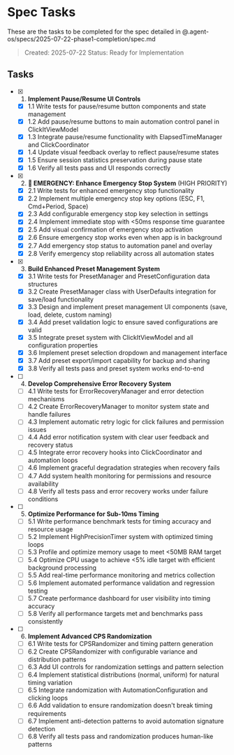 # Spec Tasks

These are the tasks to be completed for the spec detailed in @.agent-os/specs/2025-07-22-phase1-completion/spec.md

> Created: 2025-07-22
> Status: Ready for Implementation

## Tasks

- [x] 1. **Implement Pause/Resume UI Controls**
  - [x] 1.1 Write tests for pause/resume button components and state management
  - [x] 1.2 Add pause/resume buttons to main automation control panel in ClickItViewModel
  - [x] 1.3 Integrate pause/resume functionality with ElapsedTimeManager and ClickCoordinator
  - [x] 1.4 Update visual feedback overlay to reflect pause/resume states
  - [x] 1.5 Ensure session statistics preservation during pause state
  - [x] 1.6 Verify all tests pass and UI responds correctly

- [x] 2. **🚨 EMERGENCY: Enhance Emergency Stop System** (HIGH PRIORITY)
  - [x] 2.1 Write tests for enhanced emergency stop functionality
  - [x] 2.2 Implement multiple emergency stop key options (ESC, F1, Cmd+Period, Space)
  - [x] 2.3 Add configurable emergency stop key selection in settings
  - [x] 2.4 Implement immediate stop with <50ms response time guarantee
  - [x] 2.5 Add visual confirmation of emergency stop activation
  - [x] 2.6 Ensure emergency stop works even when app is in background
  - [x] 2.7 Add emergency stop status to automation panel and overlay
  - [x] 2.8 Verify emergency stop reliability across all automation states

- [x] 3. **Build Enhanced Preset Management System**
  - [x] 3.1 Write tests for PresetManager and PresetConfiguration data structures
  - [x] 3.2 Create PresetManager class with UserDefaults integration for save/load functionality
  - [x] 3.3 Design and implement preset management UI components (save, load, delete, custom naming)
  - [x] 3.4 Add preset validation logic to ensure saved configurations are valid
  - [x] 3.5 Integrate preset system with ClickItViewModel and all configuration properties
  - [x] 3.6 Implement preset selection dropdown and management interface
  - [x] 3.7 Add preset export/import capability for backup and sharing
  - [x] 3.8 Verify all tests pass and preset system works end-to-end

- [ ] 4. **Develop Comprehensive Error Recovery System**
  - [ ] 4.1 Write tests for ErrorRecoveryManager and error detection mechanisms
  - [ ] 4.2 Create ErrorRecoveryManager to monitor system state and handle failures
  - [ ] 4.3 Implement automatic retry logic for click failures and permission issues
  - [ ] 4.4 Add error notification system with clear user feedback and recovery status
  - [ ] 4.5 Integrate error recovery hooks into ClickCoordinator and automation loops
  - [ ] 4.6 Implement graceful degradation strategies when recovery fails
  - [ ] 4.7 Add system health monitoring for permissions and resource availability
  - [ ] 4.8 Verify all tests pass and error recovery works under failure conditions

- [ ] 5. **Optimize Performance for Sub-10ms Timing**
  - [ ] 5.1 Write performance benchmark tests for timing accuracy and resource usage
  - [ ] 5.2 Implement HighPrecisionTimer system with optimized timing loops
  - [ ] 5.3 Profile and optimize memory usage to meet <50MB RAM target
  - [ ] 5.4 Optimize CPU usage to achieve <5% idle target with efficient background processing
  - [ ] 5.5 Add real-time performance monitoring and metrics collection
  - [ ] 5.6 Implement automated performance validation and regression testing
  - [ ] 5.7 Create performance dashboard for user visibility into timing accuracy
  - [ ] 5.8 Verify all performance targets met and benchmarks pass consistently

- [ ] 6. **Implement Advanced CPS Randomization**
  - [ ] 6.1 Write tests for CPSRandomizer and timing pattern generation
  - [ ] 6.2 Create CPSRandomizer with configurable variance and distribution patterns
  - [ ] 6.3 Add UI controls for randomization settings and pattern selection
  - [ ] 6.4 Implement statistical distributions (normal, uniform) for natural timing variation
  - [ ] 6.5 Integrate randomization with AutomationConfiguration and clicking loops
  - [ ] 6.6 Add validation to ensure randomization doesn't break timing requirements
  - [ ] 6.7 Implement anti-detection patterns to avoid automation signature detection
  - [ ] 6.8 Verify all tests pass and randomization produces human-like patterns